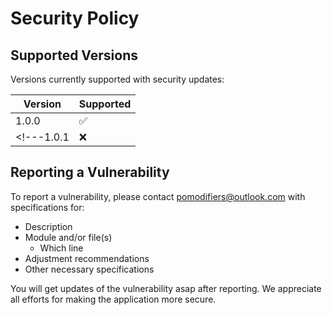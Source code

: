 # Security Policy

## Supported Versions

Versions currently supported with security updates:

| Version | Supported          |
| ------- | ------------------ |
| 1.0.0  | :white_check_mark: |
<!---1.0.1   | :x:                | -->


## Reporting a Vulnerability

To report a vulnerability, please contact pomodifiers@outlook.com with specifications for:

- Description
- Module and/or file(s)
  - Which line
- Adjustment recommendations
- Other necessary specifications

You will get updates of the vulnerability asap after reporting. We appreciate all efforts for making the application more secure. 
